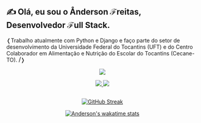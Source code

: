 ## &#9997; Olá, eu sou o &#8491;nderson &#8497;reitas, Desenvolvedor &#8497;ull Stack.

&#x276C;Trabalho atualmente com Python e Django e faço parte do setor de desenvolvimento da Universidade Federal do Tocantins (UFT) e do Centro Colaborador em Alimentação e Nutrição do Escolar do Tocantins (Cecane-TO).
**⧸**&#x276D;
<p align="center">
  <a href="">
    <img src="https://skillicons.dev/icons?i=git,html,css,js,jquery,bootstrap,django,figma,kotlin,linux,mysql,postman,py,vscode" />
  </a>
</p>
<div align="center"> 
    <a href="mailto:freitas.dev@proton.me"  target="_blank">
      <img src="https://img.shields.io/badge/-Mail-%23333?style=for-the-badge&logo=gmail&logoColor=white">
    </a>
    <a href="https://www.linkedin.com/in/anderson-freitas-736419230/" target="_blank">
      <img src="https://img.shields.io/badge/-LinkedIn-%230077B5?style=for-the-badge&logo=linkedin&logoColor=white" target="_blank">
    </a>
</div>

##
<!--
<div align="center">
  <a href="https://freitascodes.me">
  
  [![Anderson Freitas' GitHub Stats](https://github-readme-stats-ffpu2527p-freitasanderson.vercel.app/api?username=freitasanderson&show_icons=true&include_all_commits=true&bg_color=000021&theme=transparent&title_color=C3DD00&text_color=C3DD00)](https://freitas.codes)
  </a>
</div> 
-->

<div align="center">
  <a href="https://freitascodes.me">
  
      
  [![GitHub Streak](https://github-readme-streak-stats-two-drab.vercel.app?user=freitasanderson&theme=navy-gear&card_width=350&border_radius=5&locale=pt_BR&date_format=j%20M%5B%20Y%5D&border=D8ECF6)](https://freitas.codes)
  </a>
</div> 
<div align="center">
  <a href="https://freitascodes.me">
 
  ![Anderson's wakatime stats](https://github-readme-stats-freitasanderson.vercel.app/api/wakatime?username=freitasanderson&layout=compact&bg_color=000021&title_color=C3DD00&text_color=fff)
 </a>
</div> 
 



